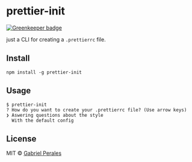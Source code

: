 # prettier-init

[![Greenkeeper badge](https://badges.greenkeeper.io/gabrielperales/prettier-init.svg)](https://greenkeeper.io/)

just a CLI for creating a `.prettierrc` file.


## Install

```
npm install -g prettier-init
```


## Usage

```
$ prettier-init
? How do you want to create your .prettierrc file? (Use arrow keys)
❯ Aswering questions about the style
  With the default config
```


## License

MIT © [Gabriel Perales](https://github.com/gabrielperales)
